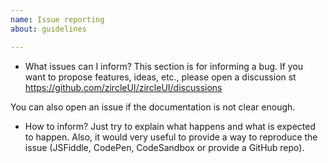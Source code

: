 ```yaml
---
name: Issue reporting
about: guidelines

---
```


* What issues can I inform?
This section is for informing a bug. If you want to propose features, ideas, etc., please open a discussion st https://github.com/zircleUI/zircleUI/discussions 

You can also open an issue if the documentation is not clear enough.

* How to inform?
Just try to explain what happens and what is expected to happen. Also, it would very useful to provide a way to reproduce the issue (JSFiddle, CodePen, CodeSandbox or provide a GitHub repo).
